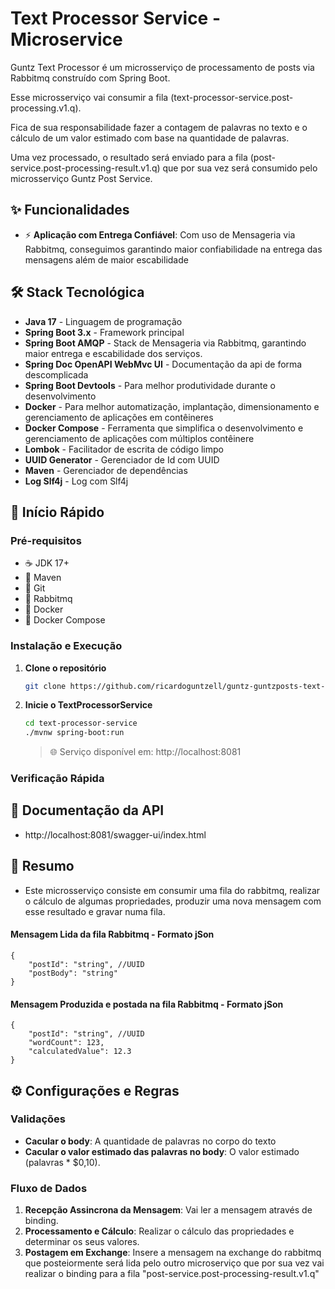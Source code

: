# Text Processor Service - Microservice

Guntz Text Processor é um microsserviço de processamento de posts via Rabbitmq construído com Spring Boot.

Esse microsserviço vai consumir a fila (text-processor-service.post-processing.v1.q).

Fica de sua responsabilidade fazer a contagem de palavras no texto e o cálculo de um valor estimado com base na quantidade de palavras.

Uma vez processado, o resultado será enviado para a fila (post-service.post-processing-result.v1.q) que por sua vez será consumido pelo microsserviço Guntz Post Service.

## ✨ Funcionalidades

- ⚡ **Aplicação com Entrega Confiável**: Com uso de Mensageria via Rabbitmq, conseguimos garantindo maior confiabilidade na entrega das mensagens além de maior escabilidade

## 🛠️ Stack Tecnológica

- **Java 17** - Linguagem de programação
- **Spring Boot 3.x** - Framework principal
- **Spring Boot AMQP** - Stack de Mensageria via Rabbitmq, garantindo maior entrega e escabilidade dos serviços.
- **Spring Doc OpenAPI WebMvc UI** - Documentação da api de forma descomplicada
- **Spring Boot Devtools** - Para melhor produtividade durante o desenvolvimento
- **Docker** - Para melhor automatização, implantação, dimensionamento e gerenciamento de aplicações em contêineres
- **Docker Compose** - Ferramenta que simplifica o desenvolvimento e gerenciamento de aplicações com múltiplos contêinere
- **Lombok** - Facilitador de escrita de código limpo
- **UUID Generator** - Gerenciador de Id com UUID
- **Maven** - Gerenciador de dependências
- **Log Slf4j** - Log com Slf4j 

## 🚀 Início Rápido

### Pré-requisitos

- ☕ JDK 17+
- 🐘 Maven
- 🔧 Git
- 🔧 Rabbitmq
- 🔧 Docker
- 🔧 Docker Compose

### Instalação e Execução

1. **Clone o repositório**
   ```bash
   git clone https://github.com/ricardoguntzell/guntz-guntzposts-text-processor-service.git text-processor-service
   ```
2. **Inicie o TextProcessorService**
   ```bash
   cd text-processor-service
   ./mvnw spring-boot:run
   ```
   > 🌐 Serviço disponível em: http://localhost:8081

### Verificação Rápida

## 📖 Documentação da API
- http://localhost:8081/swagger-ui/index.html

## 📖 Resumo
- Este microsserviço consiste em consumir uma fila do rabbitmq, realizar o cálculo de algumas propriedades, produzir uma nova mensagem com esse resultado e gravar numa fila.

#### Mensagem Lida da fila Rabbitmq - Formato jSon
```
{
    "postId": "string", //UUID
    "postBody": "string"
}
```

#### Mensagem Produzida e postada na fila Rabbitmq - Formato jSon
```
{
    "postId": "string", //UUID
    "wordCount": 123,
    "calculatedValue": 12.3
}
```

## ⚙️ Configurações e Regras

### Validações
- **Cacular o body**: A quantidade de palavras no corpo do texto
- **Cacular o valor estimado das palavras no body**: O valor estimado (palavras * $0,10).

### Fluxo de Dados

1. **Recepção Assincrona da Mensagem**: Vai ler a mensagem através de binding.
2. **Processamento e Cálculo**: Realizar o cálculo das propriedades e determinar os seus valores.
3. **Postagem em Exchange**: Insere a mensagem na exchange do rabbitmq que posteiormente será lida pelo outro microserviço que por sua vez vai realizar o binding para a fila "post-service.post-processing-result.v1.q"